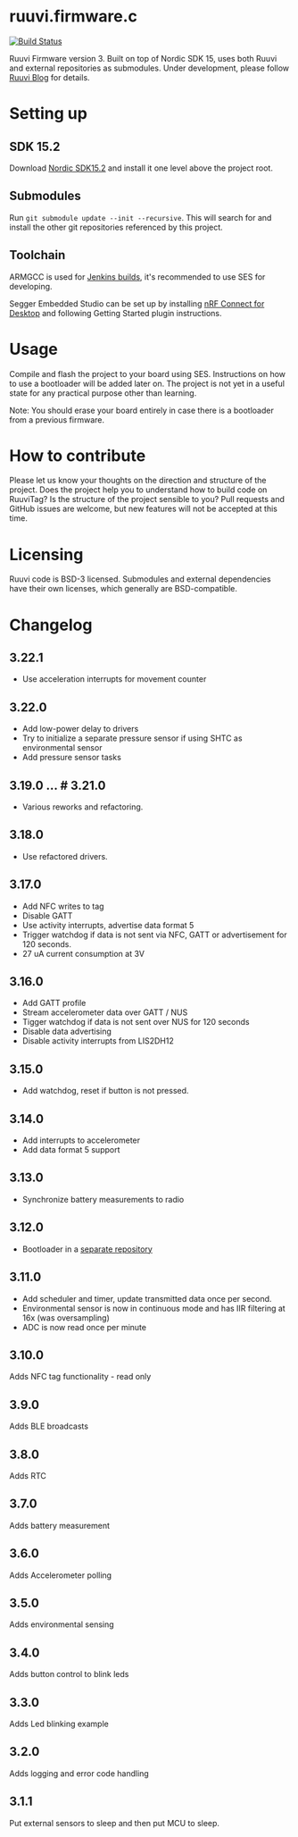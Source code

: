 # ruuvi.firmware.c
[![Build Status](http://jenkins.ruuvi.com/buildStatus/icon?job=ruuvi.firmware.c)](http://jenkins.ruuvi.com/job/ruuvi.firmware.c)

Ruuvi Firmware version 3. Built on top of Nordic SDK 15, uses both Ruuvi and external repositories as submodules.
Under development, please follow [Ruuvi Blog](https://blog.ruuvi.com) for details. 

# Setting up
## SDK 15.2
Download [Nordic SDK15.2](https://developer.nordicsemi.com/nRF5_SDK/nRF5_SDK_v15.x.x/) and install it one level above the project root. 

## Submodules
Run `git submodule update --init --recursive`. This will search for and install the other git repositories referenced by this project.

## Toolchain
ARMGCC is used for [Jenkins builds](http://jenkins.ruuvi.com/job/ruuvi.firmware.c/), it's recommended to use SES for developing.

Segger Embedded Studio can be set up by installing [nRF Connect for Desktop](https://www.nordicsemi.com/?sc_itemid=%7BB935528E-8BFA-42D9-8BB5-83E2A5E1FF5C%7D) 
and following Getting Started plugin instructions.

# Usage
Compile and flash the project to your board using SES. Instructions on how to use a bootloader will be added later on.
The project is not yet in a useful state for any practical purpose other than learning. 

Note: You should erase your board entirely in case there is a bootloader from a previous firmware.

# How to contribute
Please let us know your thoughts on the direction and structure of the project. Does the project help you to understand how to build code on RuuviTag?
Is the structure of the project sensible to you? Pull requests and GitHub issues are welcome, but new features will not be accepted at this time. 

# Licensing
Ruuvi code is BSD-3 licensed. Submodules and external dependencies have their own licenses, which generally are BSD-compatible.

# Changelog
## 3.22.1 
 - Use acceleration interrupts for movement counter

## 3.22.0 
 - Add low-power delay to drivers
 - Try to initialize a separate pressure sensor if using SHTC as environmental sensor
 - Add pressure sensor tasks

## 3.19.0 ... # 3.21.0
 - Various reworks and refactoring.

## 3.18.0
 - Use refactored drivers.

## 3.17.0
- Add NFC writes to tag
- Disable GATT
- Use activity interrupts, advertise data format 5
- Trigger watchdog if data is not sent via NFC, GATT or advertisement for 120 seconds.
- 27 uA current consumption at 3V

## 3.16.0
 - Add GATT profile
 - Stream accelerometer data over GATT / NUS
 - Tigger watchdog if data is not sent over NUS for 120 seconds
 - Disable data advertising
 - Disable activity interrupts from LIS2DH12

## 3.15.0
 - Add watchdog, reset if button is not pressed.

## 3.14.0
 - Add interrupts to accelerometer
 - Add data format 5 support

## 3.13.0
 - Synchronize battery measurements to radio

## 3.12.0
 - Bootloader in a [separate repository](https://github.com/ruuvi/ruuvi.nrf5_sdk15_bootloader.c)

## 3.11.0
 * Add scheduler and timer, update transmitted data once per second.
 * Environmental sensor is now in continuous mode and has IIR filtering at 16x (was oversampling)
 * ADC is now read once per minute

## 3.10.0
Adds NFC tag functionality - read only

## 3.9.0
Adds BLE broadcasts

## 3.8.0
Adds RTC

## 3.7.0
Adds battery measurement

## 3.6.0 
Adds Accelerometer polling

## 3.5.0
Adds environmental sensing

## 3.4.0
Adds button control to blink leds

## 3.3.0
Adds Led blinking example

## 3.2.0
Adds logging and error code handling

## 3.1.1
Put external sensors to sleep and then put MCU to sleep.

